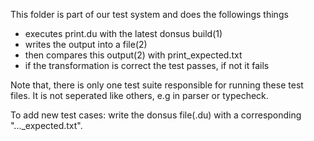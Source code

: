 This folder is part of our test system and does the followings things
 - executes print.du with the latest donsus build(1)
 - writes the output into a file(2)
 - then compares this output(2) with print_expected.txt
 - if the transformation is correct the test passes, if not it fails

Note that, there is only one test suite responsible for running these test files.
It is not seperated like others, e.g in parser or typecheck.


To add new test cases: write the donsus file(.du) with a corresponding "..._expected.txt".
